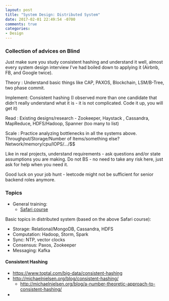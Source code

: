 ```yaml
---
layout: post
title: "System Design: Distributed System"
date: 2017-02-01 22:49:54 -0700
comments: true
categories: 
- Design
---
```


### Collection of advices on Blind

Just make sure you study consistent hashing and understand it well, almost every system design interview I've had boiled down to applying it (Airbnb, FB, and Google twice).

Theory : Understand basic things like CAP, PAXOS, Blockchain, LSM/B-Tree, two phase commit.

Implement: Consistent hashing (I observed more than one candidate that didn’t really understand what it is - it is not complicated. Code it up, you will get it)

Read : Existing designs/research - Zookeeper, Haystack , Cassandra, MapReduce, HDFS/Hadoop, Spanner (too many to list)

Scale : Practice analyzing bottlenecks in all the systems above. Throughput/Storage/Number of Items/something else? Network/memory/cpu/IOPS/.../$$

Like in real projects, understand requirements - ask questions and/or state assumptions you are making. Do not BS - no need to take any risk here, just ask for help when you need it.

Good luck on your job hunt - leetcode might not be sufficient for senior backend roles anymore.

### Topics

* General training:
  * [Safari course](https://www.safaribooksonline.com/library/view/distributed-systems-in/9781491924914/)

Basic topics in distributed system (based on the above Safari course):

* Storage: Relational/MongoDB, Cassandra, HDFS
* Computation: Hadoop, Storm, Spark
* Sync: NTP, vector clocks
* Consensus: Paxos, Zookeeper
* Messaging: Kafka

#### Consistent Hashing

* https://www.toptal.com/big-data/consistent-hashing
* http://michaelnielsen.org/blog/consistent-hashing/
  * http://michaelnielsen.org/blog/a-number-theoretic-approach-to-consistent-hashing/
* 